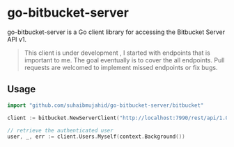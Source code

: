 # go-bitbucket-server
go-bitbucket-server is a Go client library for accessing the Bitbucket Server API v1.

> This client is under development , I started with endpoints that is important to me. The goal eventually is to cover the all endpoints. Pull requests are welcomed to implement missed endpoints or fix bugs.  

 ## Usage
 
```go
import "github.com/suhaibmujahid/go-bitbucket-server/bitbucket"

client := bitbucket.NewServerClient("http://localhost:7990/rest/api/1.0/", http.DefaultClient)

// retrieve the authenticated user
user, _, err := client.Users.Myself(context.Background())
```
